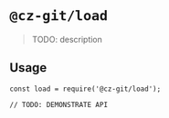 # `@cz-git/load`

> TODO: description

## Usage

```
const load = require('@cz-git/load');

// TODO: DEMONSTRATE API
```
